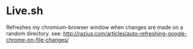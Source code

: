 # Live.sh
Refreshes my chromium-browser window when changes are made on a random directory.
 see: http://razius.com/articles/auto-refreshing-google-chrome-on-file-changes/
